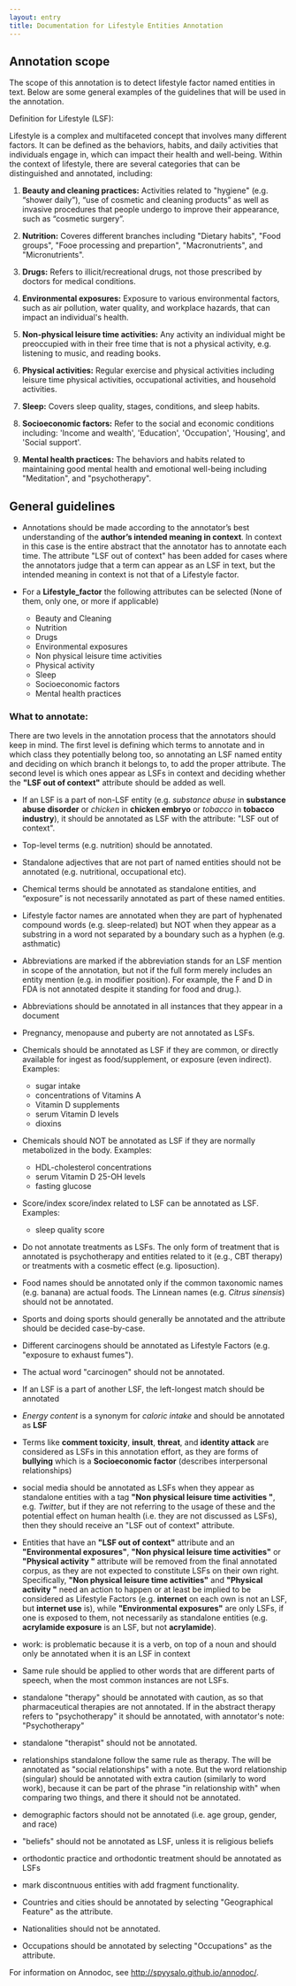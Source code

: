 ```yaml
---
layout: entry
title: Documentation for Lifestyle Entities Annotation
---
```


## Annotation scope

The scope of this annotation is to detect lifestyle factor named entities in text. Below are some general examples of the guidelines that will be used in the annotation.

Definition for Lifestyle (LSF):

Lifestyle is a complex and multifaceted concept that involves many different factors. It can be defined as the behaviors, habits, and daily activities that individuals engage in, which can impact their health and well-being. Within the context of lifestyle, there are several categories that can be distinguished and annotated, including:

1. __Beauty and cleaning practices:__ Activities related to "hygiene" (e.g. “shower daily”), “use of cosmetic and cleaning products” as well as invasive procedures that people undergo to improve their appearance, such as “cosmetic surgery”. 

2. __Nutrition:__ Coveres different branches including "Dietary habits", "Food groups", "Fooe processing and prepartion", "Macronutrients", and "Micronutrients". 

3. __Drugs:__ Refers to illicit/recreational drugs, not those prescribed by doctors for medical conditions. 

4. __Environmental exposures:__ Exposure to various environmental factors, such as air pollution, water quality, and workplace hazards, that can impact an individual's health.

5. __Non-physical leisure time activities:__ Any activity an individual might be preoccupied with in their free time that is not a physical activity, e.g. listening to music, and reading books.

6. __Physical activities:__ Regular exercise and physical activities including leisure time physical activities, occupational activities, and household activities.

7. __Sleep:__ Covers sleep quality, stages, conditions, and sleep habits.

8. __Socioeconomic factors:__ Refer to the social and economic conditions including: 'Income and wealth', 'Education', 'Occupation', 'Housing', and 'Social support'.

9. __Mental health practices:__ The behaviors and habits related to maintaining good mental health and emotional well-being including "Meditation", and "psychotherapy".


## General guidelines

* Annotations should be made according to the annotator’s best understanding of the __author’s intended meaning in context__.  In context in this case is the entire abstract that the annotator has to annotate each time. The attribute "LSF out of context" has been added for cases where the annotators judge that a term can appear as an LSF in text, but the intended meaning in context is not that of a Lifestyle factor.

* For a __Lifestyle_factor__ the following attributes can be selected (None of them, only one, or more if applicable)
  * Beauty and Cleaning    
  * Nutrition    
  * Drugs     
  * Environmental exposures     
  * Non physical leisure time activities    
  * Physical activity   
  * Sleep    
  * Socioeconomic factors   
  * Mental health practices   


### What to annotate:

There are two levels in the annotation process that the annotators should keep in mind. The first level is defining which terms to annotate and in which class they potentially belong too, so annotating an LSF named entity and deciding on which branch it belongs to, to add the proper attribute. The second level is which ones appear as LSFs in context and deciding whether the __"LSF out of context"__ attribute should be added as well.

* If an LSF is a part of non-LSF entity (e.g. _substance abuse_ in __substance abuse disorder__ or _chicken_ in __chicken embryo__ or _tobacco_ in __tobacco industry__), it should be annotated as LSF with the attribute: "LSF out of context".

* Top-level terms (e.g. nutrition) should be annotated.

* Standalone adjectives that are not part of named entities should not be annotated (e.g. nutritional, occupational etc).

* Chemical terms should be annotated as standalone entities, and “exposure” is not necessarily annotated as part of these named entities.

* Lifestyle factor names are annotated when they are part of hyphenated compound words (e.g. sleep-related) but NOT when they appear as a substring in a word not separated by a boundary such as a hyphen (e.g. asthmatic)

* Abbreviations are marked if the abbreviation stands for an LSF mention in scope of the annotation, but not if the full form merely includes an entity mention (e.g. in modifier position). For example, the F and D in FDA is not annotated despite it standing for food and drug.).

* Abbreviations should be annotated in all instances that they appear in a document

* Pregnancy, menopause and puberty are not annotated as LSFs.

* Chemicals should be annotated as LSF if they are common, or directly available for ingest as food/supplement, or exposure (even indirect). Examples:
  * sugar intake
  * concentrations of Vitamins A
  * Vitamin D supplements
  * serum Vitamin D levels
  * dioxins

* Chemicals should NOT be annotated as LSF if they are normally metabolized in the body. Examples:
  * HDL-cholesterol concentrations
  * serum Vitamin D 25-OH levels
  * fasting glucose

* Score/index score/index related to LSF can be annotated as LSF. Examples:
  * sleep quality score

* Do not annotate treatments as LSFs. The only form of treatment that is annotated is psychotherapy and entities related to it (e.g., CBT therapy) or treatments with a cosmetic effect (e.g. liposuction).

* Food names should be annotated only if the common taxonomic names (e.g. banana) are actual foods. The Linnean names (e.g. _Citrus sinensis_) should not be annotated. 

* Sports and doing sports should generally be annotated and the attribute should be decided case-by-case.

* Different carcinogens should be annotated as Lifestyle Factors (e.g. "exposure to exhaust fumes"). 

* The actual word "carcinogen" should not be annotated.

* If an LSF is a part of another LSF, the left-longest match should be annotated

* _Energy content_ is a synonym for _caloric intake_ and should be annotated as __LSF__

* Terms like __comment toxicity__, __insult__, __threat__, and __identity attack__ are considered as LSFs in this annotation effort, as they are forms of __bullying__ which is a __Socioeconomic factor__ (describes interpersonal relationships)

* social media should be annotated as LSFs when they appear as standalone entities with a tag __"Non physical leisure time activities  "__, e.g. _Twitter_, but if they are not referring to the usage of these and the potential effect on human health (i.e. they are not discussed as LSFs), then they should receive an "LSF out of context" attribute.

* Entities that have an __"LSF out of context"__ attribute and an __"Environmental exposures"__, __"Non physical leisure time activities"__ or __"Physical activity "__ attribute will be removed from the final annotated corpus, as they are not expected to constitute LSFs on their own right. Specifically,  __"Non physical leisure time activities"__ and __"Physical activity "__ need an action to happen or at least be implied to be considered as Lifestyle Factors (e.g. __internet__ on each own is not an LSF, but __internet use__ is), while __"Environmental exposures"__ are only LSFs, if one is exposed to them, not necessarily as standalone entities (e.g. __acrylamide exposure__ is an LSF, but not __acrylamide__).

* work: is problematic because it is a verb, on top of a noun and should only be annotated when it is an LSF in context

* Same rule should be applied to other words that are different parts of speech, when the most common instances are not LSFs. 

* standalone "therapy" should be annotated with caution, as so that pharmaceutical therapies are not annotated. If in the abstract therapy refers to "psychotherapy" it should be annotated, with annotator's note: "Psychotherapy"

* standalone "therapist" should not be annotated. 

* relationships standalone follow the same rule as therapy. The will be annotated as "social relationships" with a note. But the word relationship (singular) should be annotated with extra caution (similarly to word work), because it can be part of the phrase "in relationship with" when comparing two things, and there it should not be annotated. 

* demographic factors should not be annotated (i.e. age group, gender, and race)

* "beliefs" should not be annotated as LSF, unless it is religious beliefs

* orthodontic practice and orthodontic treatment should be annotated as LSFs

* mark discontnuous entities with add fragment functionality. 

* Countries and cities should be annotated by selecting "Geographical Feature" as the attribute.

* Nationalities should not be annotated.

* Occupations should be annotated by selecting "Occupations" as the attribute. 


For information on Annodoc, see <http://spyysalo.github.io/annodoc/>.
